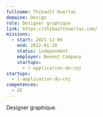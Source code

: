 ```yaml
---
fullname: Thibault Huertas
domaine: Design
role: Designer graphique
link: https://thibaulthuertas.com/
missions:
  - start: 2021-12-06
    end: 2022-01-28
    status: independent
    employer: Benext Company
    startups:
      - l-application-du-cej
startups:
  - l-application-du-cej
competences:
  - UI
---
```

Designer graphique.